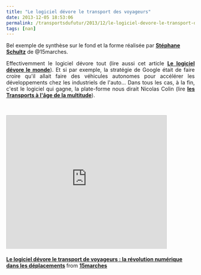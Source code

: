 ```yaml
---
title: "Le logiciel dévore le transport des voyageurs"
date: 2013-12-05 18:53:06
permalink: /transportsdufutur/2013/12/le-logiciel-devore-le-transport-des-voyageurs.html
tags: [nan]
---
```


<p>Bel exemple de synthèse sur le fond et la forme réalisée par <a href="http://www.linkedin.com/groups?viewMemberFeed=&gid=2695799&memberID=49079925&trk=groups_most_recent-0-b-pp&goback=%2Egmr_2695799" target="_blank"><strong>Stéphane Schultz</strong></a> de @15marches.</p> <p style="text-align: justify;">Effectivemment le logiciel dévore tout (lire aussi cet article <a href="https://gabrielplassat.github.io/transportsdufutur/2012/11/le-logiciel-devore-le-monde-quand-les-codes-dominent-les-objets.html" target="_blank"><strong>Le logiciel dévore le monde</strong></a>). Et si par exemple, la stratégie de Google était de faire croire qu'il allait faire des véhicules autonomes pour accélérer les développements chez les industriels de l'auto... Dans tous les cas, à la fin, c'est le logiciel qui gagne, la plate-forme nous dirait Nicolas Colin (lire <strong><a href="https://gabrielplassat.github.io/transportsdufutur/2013/02/les-transports-a-lage-de-la-multitude.html" target="_blank">les Transports à l'âge de la multitude</a></strong>).</p> <p> </p> <p><iframe allowfullscreen="" frameborder="0" height="356" marginheight="0" marginwidth="0" scrolling="no" src="http://www.slideshare.net/slideshow/embed_code/28819166?rel=0" style="border: 1px solid #CCC; border-width: 1px 1px 0; margin-bottom: 5px;" width="427"> </iframe></p> <div style="margin-bottom: 5px;"><strong> <a href="https://fr.slideshare.net/15marches/le-logiciel-dvore-le-transport-de-voyageurs-la-rvolution-numrique-dans-les-dplacements" target="_blank" title="Le logiciel dévore le transport de voyageurs : la révolution numérique dans les déplacements">Le logiciel dévore le transport de voyageurs : la révolution numérique dans les déplacements</a> </strong> from <strong><a href="http://www.slideshare.net/15marches" target="_blank">15marches</a></strong></div>
